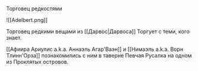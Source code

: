 Торговец редкостями

![[Adelbert.png]]


Торговец редкими вещами из [[Дарвос|Дарвоса]] Торгует с теми, кого знает.

[[Афиира Ариулис a.k.a. Аннаэль Агар'Ваэн]] и [[Нимаэль a.k.a. Ворн Тлинн'Орза]] познакомились с ним в таверне Певчая Русалка на одном из Проклятых островов.